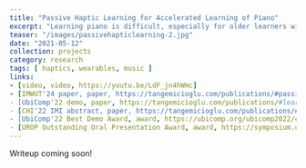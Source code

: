 ```yaml
---
title: "Passive Haptic Learning for Accelerated Learning of Piano"
excerpt: "Learning piano is difficult, especially for older learners with busy lives. Passive haptic learning can reduce time spent practicing piano through instructional tactile cues. We designed a custom vibrotactile haptic glove for daily wear, enabling faster learning of piano skills. I led a group of undergraduate and graduate students in manufacturing glove hardware, designing a web portal and organizing user studies to evaluate performance."
teaser: "/images/passivehapticlearning-2.jpg"
date: "2021-05-12"
collection: projects
category: research
tags: [ haptics, wearables, music ]
links:
- [video, video, https://youtu.be/LdF_jn4hWHc]
- [IMWUT'24 paper, paper, https://tangemicioglu.com/publications/#passive-haptic-rehearsal-for-accelerated-piano-skill-acquisition]
- [UbiComp'22 demo, paper, https://tangemicioglu.com/publications/#learning-piano-songs-with-passive-haptic-training-an-interactive-lesson]
- [CHI'22 IMI abstract, paper, https://tangemicioglu.com/publications/#passive-haptic-rehearsal-for-accelerated-piano-skill-acquisition]
- [UbiComp'22 Best Demo Award, award, https://ubicomp.org/ubicomp2022/cfp/posters-demos-6/]
- [UROP Outstanding Oral Presentation Award, award, https://symposium.urop.gatech.edu/awards/]
---
```


Writeup coming soon!